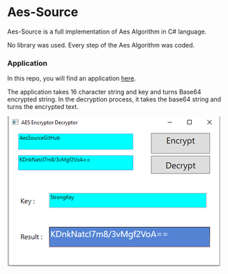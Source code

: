 
# Aes-Source
Aes-Source is a full implementation of Aes Algorithm in C# language.

No library was used. Every step of the Aes Algorithm was coded.

### Application

In this repo, you will find an application [here](https://github.com/huseyinbuyukdere/aes-source/tree/master/Application). 

The application takes 16 character string and key and turns Base64 encrypted string. 
In the decryption process, it takes the base64 string and turns the encrypted text.

![alt text](https://github.com/huseyinbuyukdere/aes-source/blob/master/Application/ApplicationScreen.PNG?raw=true)












